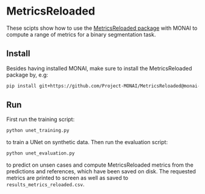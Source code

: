 # MetricsReloaded
These scipts show how to use the [MetricsReloaded package](https://github.com/Project-MONAI/MetricsReloaded) with MONAI to compute a range of metrics for a binary segmentation task.

## Install
Besides having installed MONAI, make sure to install the MetricsReloaded package by, e.g:
```sh
pip install git+https://github.com/Project-MONAI/MetricsReloaded@monai-support
```

## Run
First run the training script:
```sh
python unet_training.py
```
to train a UNet on synthetic data. Then run the evaluation script:
```sh
python unet_evaluation.py
```
to predict on unsen cases and compute MetricsReloaded metrics from the predictions and references, which have been saved on disk. The requested metrics are printed to screen as well as saved to `results_metrics_reloaded.csv`.
